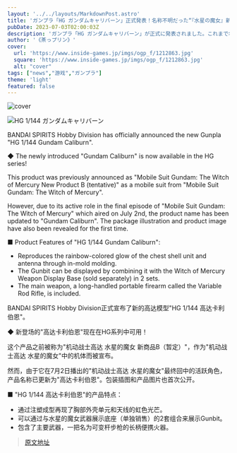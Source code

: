 ```yaml
---
layout: '../../layouts/MarkdownPost.astro'
title: 'ガンプラ「HG ガンダムキャリバーン」正式発表！名称不明だった“『水星の魔女』新商品B”―製品画像も初公開'
pubDate: 2023-07-03T02:00:03Z
description: 'ガンプラ「HG ガンダムキャリバーン」が正式に発表されました。これまで名称不明だった“『水星の魔女』新商品B”として注目を集めていましたが、製品画像も初公開されました。'
author: '《茶っプリン》'
cover:
  url: 'https://www.inside-games.jp/imgs/ogp_f/1212863.jpg'
  square: 'https://www.inside-games.jp/imgs/ogp_f/1212863.jpg'
  alt: "cover"
tags: ["news","游戏","ガンプラ"]
theme: 'light'
featured: false
---
```


![cover](https://www.inside-games.jp/imgs/ogp_f/1212863.jpg)

![HG 1/144 ガンダムキャリバーン](https://www.inside-games.jp/imgs/zoom/1212852.jpg)

BANDAI SPIRITS Hobby Division has officially announced the new Gunpla "HG 1/144 Gundam Caliburn".

◆ The newly introduced "Gundam Caliburn" is now available in the HG series!

This product was previously announced as "Mobile Suit Gundam: The Witch of Mercury New Product B (tentative)" as a mobile suit from "Mobile Suit Gundam: The Witch of Mercury".

However, due to its active role in the final episode of "Mobile Suit Gundam: The Witch of Mercury" which aired on July 2nd, the product name has been updated to "Gundam Caliburn". The package illustration and product image have also been revealed for the first time.

■ Product Features of "HG 1/144 Gundam Caliburn":
- Reproduces the rainbow-colored glow of the chest shell unit and antenna through in-mold molding.
- The Gunbit can be displayed by combining it with the Witch of Mercury Weapon Display Base (sold separately) in 2 sets.
- The main weapon, a long-handled portable firearm called the Variable Rod Rifle, is included.

BANDAI SPIRITS Hobby Division正式宣布了新的高达模型"HG 1/144 高达卡利伯恩"。

◆ 新登场的"高达卡利伯恩"现在在HG系列中可用！

这个产品之前被称为"机动战士高达 水星的魔女 新商品B（暂定）"，作为"机动战士高达 水星的魔女"中的机体而被宣布。

然而，由于它在7月2日播出的"机动战士高达 水星的魔女"最终回中的活跃角色，产品名称已更新为"高达卡利伯恩"。包装插图和产品图片也首次公开。

■ "HG 1/144 高达卡利伯恩"的产品特点：
- 通过注塑成型再现了胸部外壳单元和天线的虹色光芒。
- 可以通过与水星的魔女武器展示底座（单独销售）的2套组合来展示Gunbit。
- 包含了主要武器，一把名为可变杆步枪的长柄便携火器。



>[原文地址](https://www.inside-games.jp/article/2023/07/03/146949.html)  
